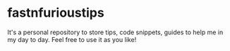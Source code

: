 # fastnfurioustips
It's a personal repository to store tips, code snippets, guides to help me in my day to day. Feel free to use it as you like!
